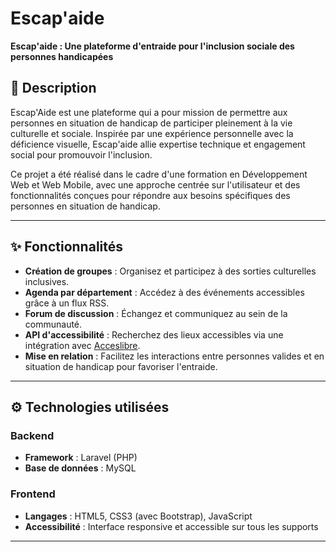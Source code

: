 # Escap'aide

**Escap'aide : Une plateforme d'entraide pour l'inclusion sociale des personnes handicapées**

## 📝 Description

Escap'Aide est une plateforme qui a pour mission de permettre aux personnes en situation de handicap de participer pleinement à la vie culturelle et sociale. Inspirée par une expérience personnelle avec la déficience visuelle, Escap'aide allie expertise technique et engagement social pour promouvoir l'inclusion.

Ce projet a été réalisé dans le cadre d'une formation en Développement Web et Web Mobile, avec une approche centrée sur l'utilisateur et des fonctionnalités conçues pour répondre aux besoins spécifiques des personnes en situation de handicap.

---

## ✨ Fonctionnalités

- **Création de groupes** : Organisez et participez à des sorties culturelles inclusives.
- **Agenda par département** : Accédez à des événements accessibles grâce à un flux RSS.
- **Forum de discussion** : Échangez et communiquez au sein de la communauté.
- **API d'accessibilité** : Recherchez des lieux accessibles via une intégration avec [Acceslibre](https://acceslibre.beta.gouv.fr).
- **Mise en relation** : Facilitez les interactions entre personnes valides et en situation de handicap pour favoriser l'entraide.

---

## ⚙️ Technologies utilisées

### Backend
- **Framework** : Laravel (PHP)
- **Base de données** : MySQL

### Frontend
- **Langages** : HTML5, CSS3 (avec Bootstrap), JavaScript
- **Accessibilité** : Interface responsive et accessible sur tous les supports

---
